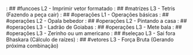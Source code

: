 [](base/009/Readme.md) : ## #funcoes L2 - Imprimir vetor formatado
[](base/007/Readme.md) : ## #matrizes L3 - Tetris (Fazendo a peça cair)
[](base/000/Readme.md) : ## #operações L1 - Operações básicas
[](base/003/Readme.md) : ## #operações L2 - Opala bebedor
[](base/002/Readme.md) : ## #operações L2 - Pintando a casa
[](base/005/Readme.md) : ## #operações L3 - Ladrão de Goiabas
[](base/004/Readme.md) : ## #operações L3 - Mete bala
[](base/006/Readme.md) : ## #operações L3 - Zerinho ou um americano
[](base/001/Readme.md) : ## #seleçao L3 - Sai fora Bhaskara (Cálculo de raízes)
[](base/008/Readme.md) : ## #vetores L3 - Força Bruta (Gerando próxima combinação)
